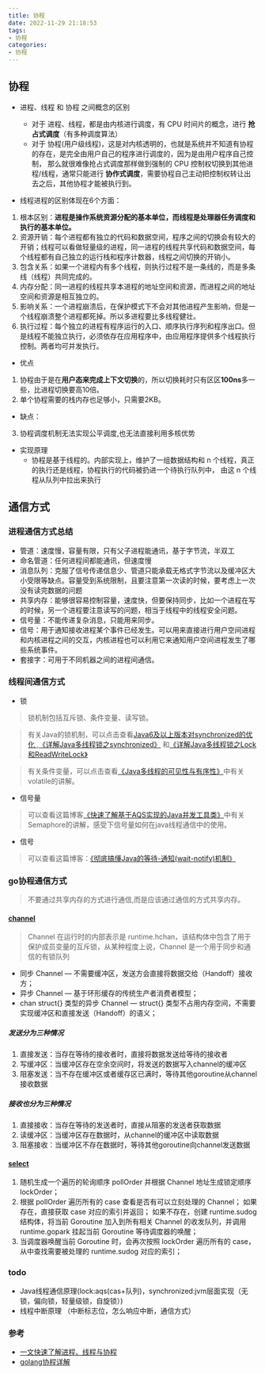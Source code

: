 ```yaml
---
title: 协程
date: 2022-11-29 21:18:53
tags:
- 协程
categories:
- 协程
---
```

## 协程
* 进程、线程 和 协程 之间概念的区别
  * 对于 进程、线程，都是由内核进行调度，有 CPU 时间片的概念，进行 **抢占式调度**（有多种调度算法）
  * 对于 协程(用户级线程)，这是对内核透明的，也就是系统并不知道有协程的存在，是完全由用户自己的程序进行调度的，因为是由用户程序自己控制，
    那么就很难像抢占式调度那样做到强制的 CPU 控制权切换到其他进程/线程，通常只能进行 **协作式调度**，需要协程自己主动把控制权转让出去之后，其他协程才能被执行到。


* 线程进程的区别体现在6个方面：
1. 根本区别：**进程是操作系统资源分配的基本单位，而线程是处理器任务调度和执行的基本单位。**
2. 资源开销：每个进程都有独立的代码和数据空间，程序之间的切换会有较大的开销；线程可以看做轻量级的进程，同一进程的线程共享代码和数据空间，每个线程都有自己独立的运行栈和程序计数器，线程之间切换的开销小。
3. 包含关系：如果一个进程内有多个线程，则执行过程不是一条线的，而是多条线（线程）共同完成的。
4. 内存分配：同一进程的线程共享本进程的地址空间和资源，而进程之间的地址空间和资源是相互独立的。
5. 影响关系：一个进程崩溃后，在保护模式下不会对其他进程产生影响，但是一个线程崩溃整个进程都死掉。所以多进程要比多线程健壮。
6. 执行过程：每个独立的进程有程序运行的入口、顺序执行序列和程序出口。但是线程不能独立执行，必须依存在应用程序中，由应用程序提供多个线程执行控制。两者均可并发执行。

* 优点
1. 协程由于是在**用户态来完成上下文切换**的，所以切换耗时只有区区**100ns**多一些，比进程切换要高10倍。
2. 单个协程需要的栈内存也足够小，只需要2KB。
* 缺点：
3. 协程调度机制无法实现公平调度,也无法直接利用多核优势
* 实现原理
  * 协程是基于线程的。内部实现上，维护了一组数据结构和 n 个线程，真正的执行还是线程，协程执行的代码被扔进一个待执行队列中，
    由这 n 个线程从队列中拉出来执行
  

## 通信方式
### 进程通信方式总结
* 管道：速度慢，容量有限，只有父子进程能通讯，基于字节流，半双工
* 命名管道：任何进程间都能通讯，但速度慢
* 消息队列：克服了信号传递信息少、管道只能承载无格式字节流以及缓冲区大小受限等缺点。容量受到系统限制，且要注意第一次读的时候，要考虑上一次没有读完数据的问题
* 共享内存：能够很容易控制容量，速度快，但要保持同步，比如一个进程在写的时候，另一个进程要注意读写的问题，相当于线程中的线程安全问题。
* 信号量：不能传递复杂消息，只能用来同步。
* 信号：用于通知接收进程某个事件已经发生。可以用来直接进行用户空间进程和内核进程之间的交互，内核进程也可以利用它来通知用户空间进程发生了哪些系统事件。
* 套接字：可用于不同机器之间的进程间通信。

### 线程间通信方式
* 锁 
> 锁机制包括互斥锁、条件变量、读写锁。

> 有关Java的锁机制，可以点击查看[Java6及以上版本对synchronized的优化
](https://www.cnblogs.com/wuqinglong/p/9945618.html),[《详解Java多线程锁之synchronized》](https://mp.weixin.qq.com/s?__biz=MzUyNzgyNzAwNg==&mid=2247483792&idx=1&sn=5f4a1763876bdc03aad3fdfbdc1f1779&scene=21#wechat_redirect)
> 和[《详解Java多线程锁之Lock和ReadWriteLock》](https://mp.weixin.qq.com/s?__biz=MzUyNzgyNzAwNg==&mid=2247483798&idx=1&sn=cceca939e36c1b1748b290dc34d1f4cc&scene=21#wechat_redirect)

> 有关条件变量，可以点击查看[《Java多线程的可见性与有序性》](https://mp.weixin.qq.com/s?__biz=MzUyNzgyNzAwNg==&mid=2247483819&idx=1&sn=2b8a7b636f870b29df3c0c98be5eca82&scene=21#wechat_redirect)中有关volatile的讲解。
* 信号量
> 可以查看这篇博客[《快速了解基于AQS实现的Java并发工具类》](https://mp.weixin.qq.com/s?__biz=MzUyNzgyNzAwNg==&mid=2247483885&idx=1&sn=8fe2bf133cbc7932def11e407e76a783&scene=21#wechat_redirect)中有关Semaphore的讲解，感受下信号量如何在java线程通信中的使用。
* 信号
> 可以查看这篇博客：[《彻底搞懂Java的等待-通知(wait-notify)机制》](https://mp.weixin.qq.com/s?__biz=MzUyNzgyNzAwNg==&mid=2247483954&idx=1&sn=cc77f94e46cf5351b28da91eda01ec2b&scene=21#wechat_redirect)


### go协程通信方式
> 不要通过共享内存的方式进行通信,而是应该通过通信的方式共享内存。
#### [channel](https://draveness.me/golang/docs/part3-runtime/ch06-concurrency/golang-channel/)
> Channel 在运行时的内部表示是 runtime.hchan，该结构体中包含了用于保护成员变量的互斥锁，从某种程度上说，Channel 是一个用于同步和通信的有锁队列

* 同步 Channel — 不需要缓冲区，发送方会直接将数据交给（Handoff）接收方；
* 异步 Channel — 基于环形缓存的传统生产者消费者模型；
* chan struct{} 类型的异步 Channel — struct{} 类型不占用内存空间，不需要实现缓冲区和直接发送（Handoff）的语义； 
##### 发送分为三种情况
   1. 直接发送：当存在等待的接收者时，直接将数据发送给等待的接收者
   2. 写缓冲区：当缓冲区存在空余空间时，将发送的数据写入channel的缓冲区
   3. 阻塞发送：当不存在缓冲区或者缓存区已满时，等待其他goroutine从channel接收数据 

##### 接收也分为三种情况
1. 直接接收：当存在等待的发送者时，直接从阻塞的发送者获取数据
2. 读缓冲区：当缓冲区存在数据时，从channel的缓冲区中读取数据
3. 阻塞接收：当缓冲区不存在数据时，等待其他goroutine向channel发送数据

#### [select](https://draveness.me/golang/docs/part2-foundation/ch05-keyword/golang-select/) 

1. 随机生成一个遍历的轮询顺序 pollOrder 并根据 Channel 地址生成锁定顺序 lockOrder；
2. 根据 pollOrder 遍历所有的 case 查看是否有可以立刻处理的 Channel；
如果存在，直接获取 case 对应的索引并返回；
如果不存在，创建 runtime.sudog 结构体，将当前 Goroutine 加入到所有相关 Channel 的收发队列，并调用 runtime.gopark 挂起当前 Goroutine 等待调度器的唤醒；
3. 当调度器唤醒当前 Goroutine 时，会再次按照 lockOrder 遍历所有的 case，从中查找需要被处理的 runtime.sudog 对应的索引；




### todo 
* Java线程通信原理(lock:aqs(cas+队列)，synchronized:jvm层面实现（无锁，偏向锁，轻量级锁，自旋锁）)
* 线程中断原理 （中断标志位，怎么响应中断，通信方式）

### 参考
* [一文快速了解进程、线程与协程](https://cloud.tencent.com/developer/article/1839604)
* [golang协程详解](https://www.cnblogs.com/liang1101/p/7285955.html)
